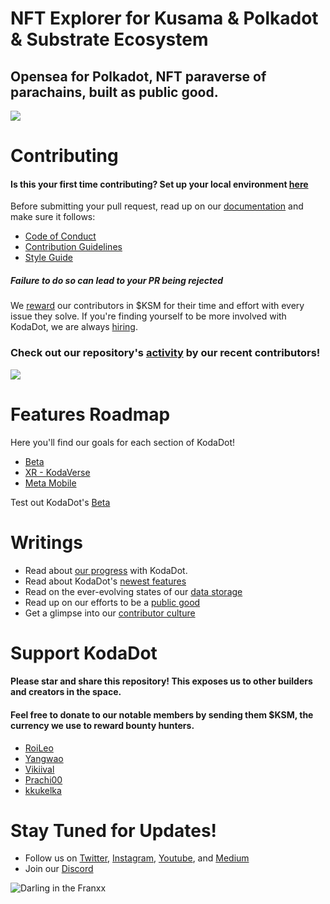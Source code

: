 # NFT Explorer for Kusama & Polkadot & Substrate Ecosystem
## Opensea for Polkadot, NFT paraverse of parachains, built as public good.
![](https://github.com/kodadot/kodadot-presskit/blob/main/v3/KODA_v3.png?raw=true)

# Contributing
#### Is this your first time contributing? Set up your local environment [here](FIRST_TIME.md)
Before submitting your pull request, read up on our [documentation](https://docs.kodadot.xyz) and make sure it follows:

- [Code of Conduct](CODE_OF_CONDUCT.md)
- [Contribution Guidelines](CONTRIBUTING.md)
- [Style Guide](STYLE_GUIDE.md)

##### **Failure to do so can lead to your PR being rejected**

We [reward](REWARDS.md) our contributors in $KSM for their time and effort with every issue they solve. If you're finding yourself to be more involved with KodaDot, we are always [hiring](HIRING.md).

### **Check out our repository's [activity](ACTIVITY.md) by our recent contributors!**
<img src="https://contrib.rocks/image?repo=kodadot/nft-gallery" />

# Features Roadmap
Here you'll find our goals for each section of KodaDot!
- [Beta](https://github.com/orgs/kodadot/projects/1)
- [XR - KodaVerse](https://github.com/orgs/kodadot/projects/2/views/1)
- [Meta Mobile](https://github.com/orgs/kodadot/projects/3/views/1)

Test out KodaDot's [Beta](https://beta.kodadot.xyz/)

# Writings

- Read about [our progress](https://github.com/kodadot/nft-gallery/discussions/categories/meta-hours) with KodaDot.
- Read about KodaDot's [newest features](https://docs.kodadot.xyz/writings.html)
- Read on the ever-evolving states of our [data storage](https://medium.com/kodadot/on-the-past-present-and-future-of-data-storage-at-kodadot-7634a0c32530)
- Read up on our efforts to be a [public good](https://medium.com/kodadot/on-sustaining-open-source-as-a-public-good-a3e8c36e67d6)
- Get a glimpse into our [contributor culture](https://medium.com/kodadot/contributor-culture-at-kodadot-665243d3d6a6)


# Support KodaDot
#### Please **star** and **share** this repository! This exposes us to other builders and creators in the space.
#### Feel free to donate to our notable members by sending them $KSM, the currency we use to reward bounty hunters.
- [RoiLeo](https://kodadot.xyz/transfer/?target=DVYy1qnocE8t6ZvUfPx3rEjG829khNRXx3YrCGVHHj19Lcb)
- [Yangwao](https://kodadot.xyz/transfer/?target=CuHWHNcBt3ASMVSJmcJyiBWGxxiWLyjYoYbGjfhL4ovoeSd)
- [Vikiival](https://kodadot.xyz/transfer/?target=Fksmad33PFxhrQXNYPPJozgWrv82zuFLvXK7Rh8m1xQhe98)
- [Prachi00](https://kodadot.xyz/transfer/?target=EzGc4s9PgCPx1YnF3fqzhLzVHpHMTL4LWPScwpDrR8JKgSU)
- [kkukelka](https://kodadot.xyz/transfer/?target=EqdyzrzVmeHwMdMwvPeCMnNdbuQDbD3YrjY93xq9Ln3jUGW)


# Stay Tuned for Updates!
- Follow us on [Twitter](https://twitter.com/KodaDot), [Instagram](https://instagram.com/kodadot.xyz), [Youtube](https://www.youtube.com/channel/UCEULduld5NrqOL49k1KVjoA), and [Medium](https://medium.com/kodadot)
- Join our [Discord](https://discord.gg/u6ymnbz4PR)

![Darling in the Franxx](https://media.giphy.com/media/10YWqUivkQPeeJWD3u/giphy.gif)
